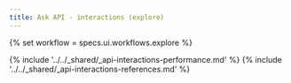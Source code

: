 ```yaml
---
title: Ask API - interactions (explore)
---
```


{% set workflow = specs.ui.workflows.explore %}

{% include '../../_shared/_api-interactions-performance.md' %}
{% include '../../_shared/_api-interactions-references.md' %}
